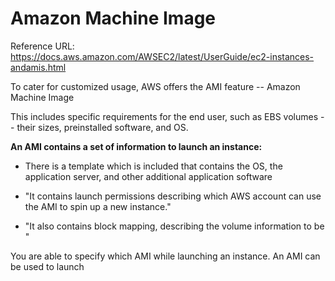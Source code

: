 # Amazon Machine Image

Reference URL: https://docs.aws.amazon.com/AWSEC2/latest/UserGuide/ec2-instances-andamis.html

To cater for customized usage, AWS offers the AMI feature -- Amazon Machine Image

This includes specific requirements for the end user, such as EBS volumes -- their sizes, preinstalled software, and OS.

**An AMI contains a set of information to launch an instance:**


  * There is a template which is included that contains the OS, the application server, and other additional application software

  * "It contains launch permissions describing which AWS account can use the AMI to spin up a new instance."

  * "It also contains block mapping, describing the volume information to be "

You are able to specify which AMI while launching an instance. An AMI can be used to launch
